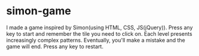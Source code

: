# simon-game
I made a game inspired by Simon(using HTML, CSS, JS(jQuery)). Press any key to start and remember the tile you need to click on. Each level presents increasingly complex patterns. Eventually, you'll make a mistake and the game will end. Press any key to restart.
